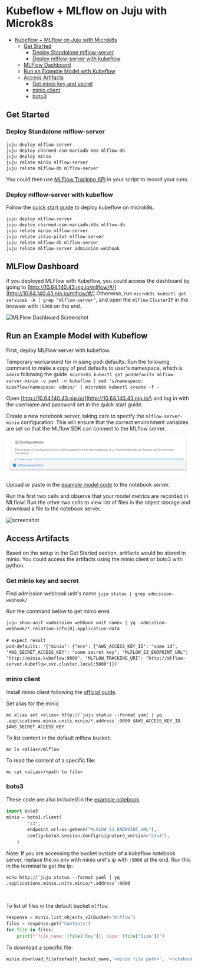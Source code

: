 # Kubeflow + MLflow on Juju with Microk8s

- [Kubeflow + MLflow on Juju with Microk8s](#kubeflow--mlflow-on-juju-with-microk8s)
  - [Get Started](#get-started)
    - [Deploy Standalone mlflow-server](#deploy-standalone-mlflow-server)
    - [Deploy mlflow-server with kubeflow](#deploy-mlflow-server-with-kubeflow)
  - [MLFlow Dashboard](#mlflow-dashboard)
  - [Run an Example Model with Kubeflow](#run-an-example-model-with-kubeflow)
  - [Access Artifacts](#access-artifacts)
    - [Get minio key and secret](#get-minio-key-and-secret)
    - [minio client](#minio-client)
    - [boto3](#boto3)

## Get Started

### Deploy Standalone mlflow-server
```shell
juju deploy mlflow-server
juju deploy charmed-osm-mariadb-k8s mlflow-db
juju deploy minio
juju relate minio mlflow-server
juju relate mlflow-db mlflow-server
```

You could then use [MLFlow Tracking API](https://www.mlflow.org/docs/latest/tracking.html#logging-data-to-runs) in your script to record your runs.

### Deploy mlflow-server with kubeflow
Follow the [quick start guide](https://charmed-kubeflow.io/docs/quickstart) to deploy kubeflow on microk8s.

```shell
juju deploy mlflow-server
juju deploy charmed-osm-mariadb-k8s mlflow-db
juju relate minio mlflow-server
juju relate istio-pilot mlflow-server
juju relate mlflow-db mlflow-server
juju relate mlflow-server admission-webhook
```

## MLFlow Dashboard

If you deployed MLFlow with Kubeflow, you could access the dashboard by going to [http://10.64.140.43.nip.io/mlflow/#/](http://10.64.140.43.nip.io/mlflow/#/)
Otherwise, run `microk8s kubectl get services -A | grep "mlflow-server"`, and open the `mlflow` `ClusterIP` in the browser with `:5000` on the end.

![MLFlow Dashboard Screenshot](mlflow-dashboard.png "MLFlow Dashboard Screenshot")

## Run an Example Model with Kubeflow

First, deploy MLFlow server with kubeflow.

Temporary workaround for missing pod-defaults:
Run the following command to make a copy of pod defaults to user's namespace, which is `admin` following the guide.
`microk8s kubectl get poddefaults mlflow-server-minio -o yaml -n kubeflow | sed 's/namespace: kubeflow/namespace: admin/' | microk8s kubectl create -f -`

Open [http://10.64.140.43.nip.io/](http://10.64.140.43.nip.io/) and log in with the username and password set in the quick start guide.

Create a new notebook server, taking care to specify the `mlflow-server-minio` configuration. This will ensure that the correct environment variables are set so that the MLflow SDK can connect to the MLflow server.

![config](config.png "Selecting the mlflow-minio configuration when launching a kubeflow notebook server")

Upload or paste in the [example model code](./examples/elastic_net_wine_model.ipynb) to the notebook server.

Run the first two cells and observe that your model metrics are recorded in MLflow!
Run the other two cells to view list of files in the object storage and download a file to the notebook server.

![screenshot](demo.png "Screenshot showing kubeflow notebook publishing to mlflow")

## Access Artifacts
Based on the setup in the Get Started section, artifacts would be stored in minio.
You could access the artifacts using the minio client or boto3 with python.

### Get minio key and secret

Find admission webhook unit's name
`juju status | grep admission-webhook/`

Run the command below to get minio envs 
```shell
juju show-unit <admission webhook unit name> | yq .admission-webhook/*.relation-info[0].application-data

# expect result
pod-defaults: '{"minio": {"env": {"AWS_ACCESS_KEY_ID": "some id", "AWS_SECRET_ACCESS_KEY": "some secret key", "MLFLOW_S3_ENDPOINT_URL": "http://minio.kubeflow:9000", "MLFLOW_TRACKING_URI": "http://mlflow-server.kubeflow.svc.cluster.local:5000"}}}'
```

### minio client

Install minio client following the [official guide](https://docs.min.io/docs/minio-client-quickstart-guide.html).

Set alias for the minio
```
mc alias set <alias> http://`juju status --format yaml | yq .applications.minio.units.minio/*.address`:9000 $AWS_ACCESS_KEY_ID $AWS_SECRET_ACCESS_KEY
```

To list content in the default mlflow bucket:
```
mc ls <alias>/mlflow
```

To read the content of a specific file:
```
mc cat <alias>/<path to file>
```

### boto3
These code are also included in the [example notebook](./examples/elastic_net_wine_model.ipynb).
```python
import boto3
minio = boto3.client(
        "s3",
        endpoint_url=os.getenv("MLFLOW_S3_ENDPOINT_URL"),
        config=boto3.session.Config(signature_version="s3v4"),
    )
```
Note: If you are accessing the bucket outside of a kubeflow notebook server, replace the os env with minio unit's ip with `:9000` at the end.
Run this in the terminal to get the ip: 
```shell
echo http://`juju status --format yaml | yq .applications.minio.units.minio/*.address`:9000
```
<br>

To list of files in the default bucket `mlflow`:
```python
response = minio.list_objects_v2(Bucket="mlflow")
files = response.get("Contents")
for file in files:
    print(f"file_name: {file['Key']}, size: {file['Size']}")
```

To download a specific file:
```python
minio.download_file(default_bucket_name,'<minio file path>', '<notebook server file path>')
```